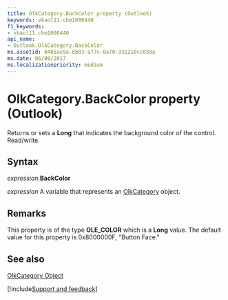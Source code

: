 ```yaml
---
title: OlkCategory.BackColor property (Outlook)
keywords: vbaol11.chm1000440
f1_keywords:
- vbaol11.chm1000440
api_name:
- Outlook.OlkCategory.BackColor
ms.assetid: 0485ae9a-6b03-a77c-0a70-331210cc039a
ms.date: 06/08/2017
ms.localizationpriority: medium
---
```



# OlkCategory.BackColor property (Outlook)

Returns or sets a **Long** that indicates the background color of the control. Read/write.


## Syntax

_expression_.**BackColor**

_expression_ A variable that represents an [OlkCategory](Outlook.OlkCategory.md) object.


## Remarks

This property is of the type **OLE_COLOR** which is a **Long** value. The default value for this property is 0x8000000F, "Button Face."


## See also


[OlkCategory Object](Outlook.OlkCategory.md)

[!include[Support and feedback](~/includes/feedback-boilerplate.md)]
